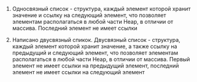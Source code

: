 1. Односвязный список - структура, каждый элемент которой хранит значение и ссылку на следующий элемент, что позволяет элементам располагаться в любой части Heap, в отличии от массива. Последний элемент не имеет ссылки

2. Написано двусвязный спикок. Двусвязный список - структура, каждый элемент которой хранит значение, а также ссылку на предыдущий и следующий элемент, что позволяет элементам располагаться в любой части Heap, в отличии от массива. Первый элемент не имеет ссылки на предыдущий элемент, последний элемент не имеет ссылки на следующий элемент